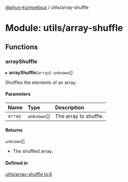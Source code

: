 [@phun-ky/moebius](../README.md) / utils/array-shuffle

# Module: utils/array-shuffle

## Functions

### arrayShuffle

▸ **arrayShuffle**(`array`): `unknown`[]

Shuffles the elements of an array.

#### Parameters

| Name | Type | Description |
| :------ | :------ | :------ |
| `array` | `unknown`[] | The array to shuffle. |

#### Returns

`unknown`[]

- The shuffled array.

#### Defined in

[utils/array-shuffle.ts:6](https://github.com/phun-ky/moebius/blob/main/src/utils/array-shuffle.ts#L6)

